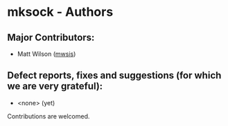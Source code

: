 # mksock - Authors <!-- omit in toc -->

## Major Contributors:

* Matt Wilson ([mwsis](https://github.com/mwsis))


## Defect reports, fixes and suggestions (for which we are very grateful):

* \<none> (yet)


Contributions are welcomed.


<!-- ########################### end of file ########################### -->

